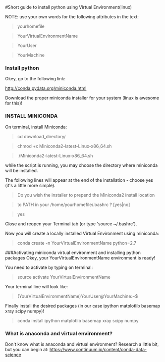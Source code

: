 #Short guide to install python using Virtual Environment(linux)

NOTE:
use your own words for the following attributes in the text:

>yourhomefile

>YourVirtualEnvironmentName

>YourUser

>YourMachine

### Install python

Okey, go to the following link: 

<http://conda.pydata.org/miniconda.html>

Download the proper miniconda installer for your system (linux is awesome for this)!

### INSTALL MINICONDA

On terminal, install Miniconda:

>cd download_directory/

>chmod +x Miniconda2-latest-Linux-x86_64.sh

>./Miniconda2-latest-Linux-x86_64.sh

while the script is running, you may choose the directory where miniconda will be installed.

The following lines will appear at the end of the installation - choose yes (it's a little more simple).


>Do you wish the installer to prepend the Miniconda2 install location

>to PATH in your /home/yourhomefile/.bashrc ? [yes|no]

>yes

Close and reopen your Terminal tab (or type 'source ~/.bashrc').

Now you will create a locally installed Virtual Environment using miniconda:

>conda create -n YourVirtualEnvironmentName python=2.7

###Activating miniconda virtual environment and installing python packages
Okey, your YourVirtualEnvironmentName environment is ready!

You need to activate by typing on terminal:

>source activate YourVirtualEnvironmentName

Your terminal line will look like:

>(YourVirtualEnvironmentName)YourUser@YourMachine:~$ 

Finally install the desired packages (in our case ipython matplotlib basemap xray scipy numpy)!

>conda install ipython matplotlib basemap xray scipy numpy

### What is anaconda and virtual environment?
Don't know what is anaconda and virtual environment? Research a little bit, but you can begin at:
<https://www.continuum.io/content/conda-data-science>
